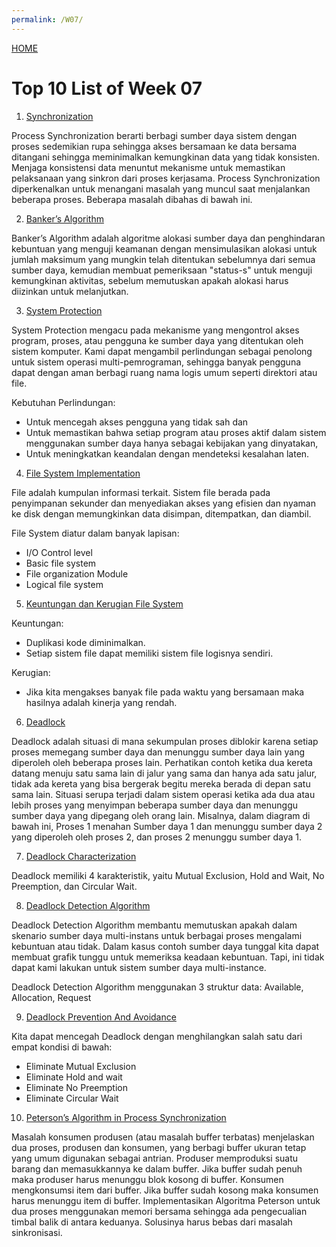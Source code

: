 ```yaml
---
permalink: /W07/
---
```


[HOME](../)
<br>

# Top 10 List of Week 07

1. [Synchronization](https://www.studytonight.com/operating-system/process-synchronization#)<br>

Process Synchronization berarti berbagi sumber daya sistem dengan proses sedemikian rupa sehingga akses bersamaan ke data bersama ditangani sehingga meminimalkan kemungkinan data yang tidak konsisten. Menjaga konsistensi data menuntut mekanisme untuk memastikan pelaksanaan yang sinkron dari proses kerjasama. Process Synchronization diperkenalkan untuk menangani masalah yang muncul saat menjalankan beberapa proses. Beberapa masalah dibahas di bawah ini.


2. [Banker’s Algorithm](https://www.geeksforgeeks.org/bankers-algorithm-in-operating-system-2/ )<br>

Banker’s Algorithm adalah algoritme alokasi sumber daya dan penghindaran kebuntuan yang menguji keamanan dengan mensimulasikan alokasi untuk jumlah maksimum yang mungkin telah ditentukan sebelumnya dari semua sumber daya, kemudian membuat pemeriksaan "status-s" untuk menguji kemungkinan aktivitas, sebelum memutuskan apakah alokasi harus diizinkan untuk melanjutkan.


3. [System Protection](https://www.geeksforgeeks.org/thread-in-operating-system/?ref=lbp)<br>

System Protection mengacu pada mekanisme yang mengontrol akses program, proses, atau pengguna ke sumber daya yang ditentukan oleh sistem komputer. Kami dapat mengambil perlindungan sebagai penolong untuk sistem operasi multi-pemrograman, sehingga banyak pengguna dapat dengan aman berbagi ruang nama logis umum seperti direktori atau file.

Kebutuhan Perlindungan:

  - Untuk mencegah akses pengguna yang tidak sah dan
  - Untuk memastikan bahwa setiap program atau proses aktif dalam sistem menggunakan sumber daya hanya sebagai kebijakan yang dinyatakan,
  - Untuk meningkatkan keandalan dengan mendeteksi kesalahan laten.


4. [File System Implementation](https://www.geeksforgeeks.org/file-system-implementation-in-operating-system/?ref=rp)<br>

File adalah kumpulan informasi terkait. Sistem file berada pada penyimpanan sekunder dan menyediakan akses yang efisien dan nyaman ke disk dengan memungkinkan data disimpan, ditempatkan, dan diambil.

File System diatur dalam banyak lapisan:

  - I/O Control level
  - Basic file system
  - File organization Module
  - Logical file system


5. [Keuntungan dan Kerugian File System](https://www.geeksforgeeks.org/file-system-implementation-in-operating-system/?ref=rp)<br>
  
  Keuntungan:
  - Duplikasi kode diminimalkan.
  - Setiap sistem file dapat memiliki sistem file logisnya sendiri.
  
  Kerugian:
  - Jika kita mengakses banyak file pada waktu yang bersamaan maka hasilnya adalah kinerja yang rendah.

6. [Deadlock](https://www.geeksforgeeks.org/introduction-of-deadlock-in-operating-system/)<br>

Deadlock adalah situasi di mana sekumpulan proses diblokir karena setiap proses memegang sumber daya dan menunggu sumber daya lain yang diperoleh oleh beberapa proses lain. Perhatikan contoh ketika dua kereta datang menuju satu sama lain di jalur yang sama dan hanya ada satu jalur, tidak ada kereta yang bisa bergerak begitu mereka berada di depan satu sama lain. Situasi serupa terjadi dalam sistem operasi ketika ada dua atau lebih proses yang menyimpan beberapa sumber daya dan menunggu sumber daya yang dipegang oleh orang lain. Misalnya, dalam diagram di bawah ini, Proses 1 menahan Sumber daya 1 dan menunggu sumber daya 2 yang diperoleh oleh proses 2, dan proses 2 menunggu sumber daya 1. 


7. [Deadlock Characterization](https://www.tutorialspoint.com/deadlock-characterization)<br>

Deadlock memiliki 4 karakteristik, yaitu Mutual Exclusion, Hold and Wait, No Preemption, dan Circular Wait.


8. [Deadlock Detection Algorithm](https://prepinsta.com/operating-systems/deadlock-detection-algorithm/)<br>

Deadlock Detection Algorithm membantu memutuskan apakah dalam skenario sumber daya multi-instans untuk berbagai proses mengalami kebuntuan atau tidak. Dalam kasus contoh sumber daya tunggal kita dapat membuat grafik tunggu untuk memeriksa keadaan kebuntuan. Tapi, ini tidak dapat kami lakukan untuk sistem sumber daya multi-instance.

Deadlock Detection Algorithm menggunakan 3 struktur data: Available, Allocation, Request


9. [Deadlock Prevention And Avoidance](https://www.geeksforgeeks.org/bankers-algorithm-in-operating-system-2/)<br>

Kita dapat mencegah Deadlock dengan menghilangkan salah satu dari empat kondisi di bawah:
  - Eliminate Mutual Exclusion
  - Eliminate Hold and wait
  - Eliminate No Preemption
  - Eliminate Circular Wait
  

10. [Peterson’s Algorithm in Process Synchronization](https://www.geeksforgeeks.org/petersons-algorithm-in-process-synchronization/)<br>

Masalah konsumen produsen (atau masalah buffer terbatas) menjelaskan dua proses, produsen dan konsumen, yang berbagi buffer ukuran tetap yang umum digunakan sebagai antrian. Produser memproduksi suatu barang dan memasukkannya ke dalam buffer. Jika buffer sudah penuh maka produser harus menunggu blok kosong di buffer. Konsumen mengkonsumsi item dari buffer. Jika buffer sudah kosong maka konsumen harus menunggu item di buffer. Implementasikan Algoritma Peterson untuk dua proses menggunakan memori bersama sehingga ada pengecualian timbal balik di antara keduanya. Solusinya harus bebas dari masalah sinkronisasi.
